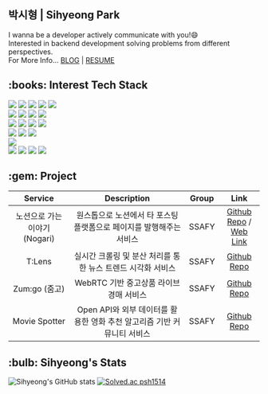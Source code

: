 ## 박시형 | Sihyeong Park

I wanna be a developer actively communicate with you!😄</br>
Interested in backend development solving problems from different perspectives.</br>
For More Info... [BLOG](https://psihyeong.tistory.com/) | [RESUME](https://www.notion.so/Sihyeong-Park-67c159fffe4444129645d318be1c0d1d)


<!--STACK-->
<h2> :books: Interest Tech Stack </h2>
<p>
<img src="https://img.shields.io/badge/Python-3776AB?style=for-the-badge&logo=Python&logoColor=white"/>
<img src= "https://img.shields.io/badge/java-%23ED8B00.svg?style=for-the-badge&logo=java&logoColor=white"/>
<img src="https://img.shields.io/badge/JavaScript-F7DF1E?style=for-the-badge&logo=JavaScript&logoColor=black"/>
<img src="https://img.shields.io/badge/CSS-1572B6?style=for-the-badge&logo=Css3&logoColor=white">
<img src="https://img.shields.io/badge/HTML-E34F26?style=for-the-badge&logo=HTML5&logoColor=white"/>

<br/>
<img src="https://img.shields.io/badge/Django-092E20?style=for-the-badge&logo=Django&logoColor=white"/>
<img src="https://img.shields.io/badge/Springboot-6DB33F?style=for-the-badge&logo=Springboot&logoColor=white"/>
<img src="https://img.shields.io/badge/SQLite-003B57?style=for-the-badge&logo=SQLite&logoColor=white">
<img src="https://img.shields.io/badge/mysql-4479A1?style=for-the-badge&logo=mysql&logoColor=white">

<br/>
<img src="https://img.shields.io/badge/Docker-2496ED.svg?style=for-the-badge&logo=Docker&logoColor=white"/>
<img src="https://img.shields.io/badge/NGINX-009639.svg?style=for-the-badge&logo=NGINX&logoColor=white"/>
<img src="https://img.shields.io/badge/Ubuntu-E95420.svg?style=for-the-badge&logo=Ubuntu&logoColor=white"/>
<img src="https://img.shields.io/badge/Jenkins-D24939.svg?style=for-the-badge&logo=Jenkins&logoColor=white"/>

<br/>
<img src="https://img.shields.io/badge/Amazon%20AWS-232F3E.svg?style=for-the-badge&logo=Amazon-AWS&logoColor=white"/>
<img src="https://img.shields.io/badge/Amazon%20EC2-FF9900.svg?style=for-the-badge&logo=Amazon-EC2&logoColor=white"/>
<img src="https://img.shields.io/badge/Amazon%20S3-569A31.svg?style=for-the-badge&logo=Amazon-S3&logoColor=white"/>

<br/>
<img src="https://img.shields.io/badge/vue.js-4FC08D?style=for-the-badge&logo=vue.js&logoColor=white">

<br/>
<img src="https://img.shields.io/badge/Github-181717?style=for-the-badge&logo=Github&logoColor=white"/>
<img src="https://img.shields.io/badge/Gitlab-FC6D26?style=for-the-badge&logo=Gitlab&logoColor=white"/>
<img src="https://img.shields.io/badge/Jira-0052CC?style=for-the-badge&logo=Jira&logoColor=white"/>
<img src="https://img.shields.io/badge/Mattermost-0058CC?style=for-the-badge&logo=Mattermost&logoColor=white"/>
</p>

<h2>:gem: Project</h2>

| Service | Description | Group |                                                       Link                                                       |
|:---:|:---:|:-----:|:----------------------------------------------------------------------------------------------------------------:|
| 노션으로 가는 이야기 (Nogari) | 원스톱으로 노션에서 타 포스팅 플랫폼으로 페이지를 발행해주는 서비스 | SSAFY | [Github Repo](https://github.com/psihyeong/Nogari-react-with-springboot) /<br> [Web Link](https://www.nogari.me) |
| T:Lens | 실시간 크롤링 및 분산 처리를 통한 뉴스 트렌드 시각화 서비스 | SSAFY |                     [Github Repo](https://github.com/psihyeong/TLens-react-with-springboot)                      |
| Zum:go (줌고) | WebRTC 기반 중고상품 라이브경매 서비스 | SSAFY |                     [Github Repo](https://github.com/psihyeong/TLens-react-with-springboot)                      |
| Movie Spotter | Open API와 외부 데이터를 활용한 영화 추천 알고리즘 기반 커뮤니티 서비스 | SSAFY |                     [Github Repo](https://github.com/psihyeong/TLens-react-with-springboot)                      |



<!--[![Solved.ac
프로필](http://mazassumnida.wtf/api/v2/generate_badge?boj={aldzltkfkdgo})](https://solved.ac/{aldzltkfkdgo})-->
<h2> :bulb: Sihyeong's Stats </h2>

<div align="">

![Sihyeong's GitHub stats](https://github-readme-stats.vercel.app/api?username=psihyeong&show_icons=true&theme=buefy)
[![Solved.ac psh1514](http://mazassumnida.wtf/api/v2/generate_badge?boj=psh1514)](https://solved.ac/psh1514)

</div>